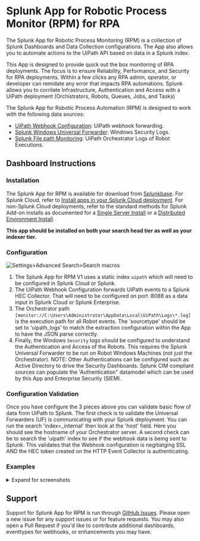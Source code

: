 # Splunk App for Robotic Process Monitor (RPM) for RPA

The Splunk App for Robotic Process Monitoring (RPM) is a collection of Splunk Dashboards and Data Collection configurations.  The App also allows you to automate actions to the UiPath API based on data in a Splunk index.

This App is designed to provide quick out the box monitoring of RPA deployments.  The focus is to ensure Reliability, Performance, and Security for RPA deployments.  Within a few clicks any RPA admin, operator, or developer can remidate any error that impacts RPA automations.  Splunk allows you to corrilate Infrastructure, Authentication and Access with a UiPath deployment (Orchistrators, Robots, Queues, Jobs, and Tasks)

The Splunk App for Robotic Process Automation (RPM) is designed to work with the following data sources:

* [UiPath Webhook Configuration](./docs/ghe_audit_logs.MD): UiPath webhook forwarding.
* [Splunk Windows Universal Forwarder](./docs/github_webhooks.MD): Windows Security Logs.
* [Splunk File path Monitoring](./docs/splunk_collectd_forwarding_for_ghes.MD): UiPath Orchestrator Logs of Robot Executions.

## Dashboard Instructions

### Installation

The Splunk App for RPM is available for download from [Splunkbase](https://splunkbase.splunk.com/app/5596/). For Splunk Cloud, refer to [Install apps in your Splunk Cloud deployment](https://docs.splunk.com/Documentation/SplunkCloud/latest/Admin/SelfServiceAppInstall). For non-Splunk Cloud deployments, refer to the standard methods for Splunk Add-on installs as documented for a [Single Server Install](http://docs.splunk.com/Documentation/AddOns/latest/Overview/Singleserverinstall) or a [Distributed Environment Install](http://docs.splunk.com/Documentation/AddOns/latest/Overview/Distributedinstall).

**This app should be installed on both your search head tier as well as your indexer tier.**

### Configuration

![Settings>Advanced Search>Search macros](./docs/images/macros.png)

1. The Splunk App for RPM V1 uses a static index `uipath` which will need to be configured in Splunk Cloud or Splunk. 
2. The UiPath Webhook Configuration forwards UiPath events to a Splunk HEC Collector.  That will need to be configured on port :8088 as a data input in Splunk Cloud or Splunk Enterprise.
3. The Orchestrator path `[monitor://C:\Users\Administrator\AppData\Local\UiPath\Logs\*.log]` is the execution path for all Robot events. The 'sourcetype' should be set to 'uipath_logs' to match the extraction configuration within the App to have the JSON parse correctly.
1. Finally, the Windows `Security` logs should be configured to understand the Authentication and Access of the Robots. This requires the Splunk Universal Forwarder to be run on Robot Windows Machines (not just the Orchestrator).  NOTE: Other Authentications can be configured such as Active Directory to drive the Security Dashboards.  Splunk CIM compliant sources can populate the 'Authentication" datamodel which can be used by this App and Enterprise Security (SIEM).

### Configuration Validation

Once you have configure the 3 pieces above you can validate basic flow of data from UiPath to Splunk.  The first check is to validate the Universal Forwarders (UF) is communicating with your Splunk deployment.  You can run the search 'index=_internal' then look at the 'host' field.  Here you should see the hostname of your Orchestrator server.  A second check can be to search the 'uipath' index to see if the webhook data is being sent to Splunk.  This validates that the Webhook configuration is negitiatging SSL AND the HEC token created on the HTTP Event Collector is authenticating.

### Examples

<details>
  <summary>Expand for screenshots</summary>

#### Code Scanning Alerts
  ![Code Scanning Dashboard](./docs/images/code_scanning_dashboard.png)

#### Audit Log Dashboard

  ![Audit Log Dashboard](./docs/images/9F8E9A89-1203-4C0A-B227-C2FD1E17C8B0.jpg)

#### Repository Audit Dashboard

![Repository Changes Audit](./docs/images/567E11DB-B229-4DF0.jpg)

![User Changes Audit](./docs/images/88740939-AB98-4E32-8C13-8BA6FD923EB3.jpg)

#### System Health Monitor

![System Health Monitor](./docs/images/FDB8D3D9-1628-478E-8AE7-1E336DC51FF5.png)

#### Process Monitor

![Process Monitor](./docs/images/46110846-5115-43F9-AB77-2C826F115D54.png)

</details>

## Support

Support for Splunk App for RPM is run through [GitHub Issues](https://github.com/splunk/splunk_app_for_rpm/issues). Please open a new issue for any support issues or for feature requests. You may also open a Pull Request if you'd like to contribute additional dashboards, eventtypes for webhooks, or enhancements you may have.
